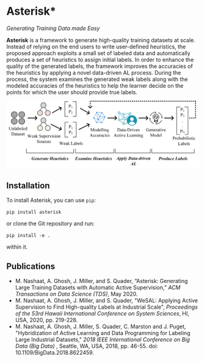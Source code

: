 # Asterisk*
*Generating Training Data made Easy*

**Asterisk** is a framework to generate high-quality training datasets at scale. Instead of relying on the end users to write user-defined heuristics, the proposed approach exploits a small set of labeled data and automatically produces a set of heuristics to assign initial labels. In order to enhance the quality of the generated labels, the framework improves the accuracies of the heuristics by applying a novel data-driven AL process. During the process, the system examines the generated weak labels along with the modeled accuracies of the heuristics to help the learner decide on the points for which the user should provide true labels.

<img src="./images/asterisk.jpg" width="700">

## Installation

To install Asterisk, you can use  `pip`:

    pip install asterisk
 or clone the Git repository and run:

    pip install -e .

within it.

## Publications

- M. Nashaat, A. Ghosh, J. Miller, and S. Quader, “Asterisk: Generating Large Training Datasets with Automatic Active Supervision,”  *ACM Transactions on Data Science (TDS)*, May 2020. 
- M. Nashaat, A. Ghosh, J. Miller, and S. Quader, "WeSAL: Applying Active Supervision to Find High-quality Labels at Industrial Scale", *Proceedings of the 53rd Hawaii International Conference on System Sciences*, HI, USA, 2020, pp. 219-228.
- M. Nashaat, A. Ghosh, J. Miller, S. Quader, C. Marston and J. Puget,    "Hybridization of Active Learning and Data Programming for Labeling Large Industrial Datasets,"  *2018 IEEE International Conference on Big Data (Big Data)* , Seattle, WA, USA, 2018, pp. 46-55. doi: 10.1109/BigData.2018.8622459.
